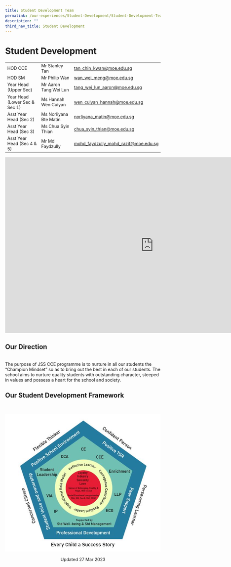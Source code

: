 ```yaml
---
title: Student Development Team
permalink: /our-experiences/Student-Development/Student-Development-Team/
description: ""
third_nav_title: Student Development
---
```

# Student Development


| |  | |
| -------- | -------- | -------- |
| HOD CCE  | Mr Stanley Tan     | [tan_chin_kwan@moe.edu.sg](tan_chin_kwan@moe.edu.sg)    |
| HOD SM    | Mr Philip Wan    |[wan_wei_meng@moe.edu.sg](wan_wei_meng@moe.edu.sg)    |
| Year Head (Upper Sec)   | Mr Aaron Tang Wei Lun    | [tang_wei_lun_aaron@moe.edu.sg](tang_wei_lun_aaron@moe.edu.sg)     |
| Year Head (Lower Sec & Sec 1)     | Ms Hannah Wen Cuiyan    | [wen_cuiyan_hannah@moe.edu.sg](wen_cuiyan_hannah@moe.edu.sg)     |
| Asst Year Head (Sec 2)    | Ms Norliyana Bte Matin     | [norliyana_matin@moe.edu.sg](norliyana_matin@moe.edu.sg)    |
| Asst Year Head (Sec 3)    | Ms Chua Syin Thian     | [chua_syin_thian@moe.edu.sg](chua_syin_thian@moe.edu.sg)     |
| Asst Year Head (Sec 4 & 5)    | Mr Md Faydzully    | [mohd_faydzully_mohd_razif@moe.edu.sg](mohd_faydzully_mohd_razif@moe.edu.sg)    |

<iframe allowfullscreen="true" height="569" width="960" frameborder="0" src="https://docs.google.com/presentation/d/e/2PACX-1vQdYa3Nvh4LUafbL_yJ-vKOoZSet_1jrHNoObK289nxQAtkxecTzgESUBSMUKfvJ4xHtbV8F6gcqcv6/embed?start=true&amp;loop=true&amp;delayms=15000"></iframe>


## Our Direction
<br>
The purpose of JSS CCE programme is to nurture in all our students the “Champion Mindset” so as to bring out the best in each of our students. The school aims to nurture quality students with outstanding character, steeped in values and possess a heart for the school and society.

## Our Student Development Framework
<br>

![](/images/JS_Student%20Development%20Framework%202020.jpg)

<center> Updated 27 Mar 2023 </center>